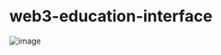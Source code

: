 # web3-education-interface
![image](https://github.com/CodeBennn/wallet-cli/assets/25096542/6ede351a-3b10-42ff-a7b3-936c153075b7)

